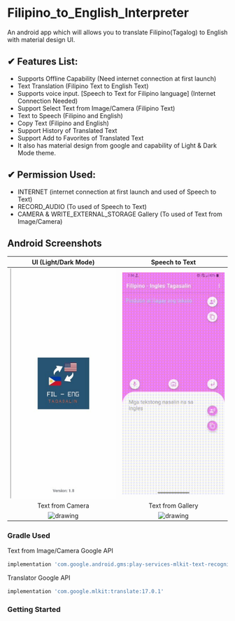 # Filipino_to_English_Interpreter
An android app which will allows you to translate Filipino(Tagalog) to English with material design UI. 

## ✔ Features List:
- Supports Offline Capability (Need internet connection at first launch)
- Text Translation (Filipino Text to English Text)
- Supports voice input. [Speech to Text for Filipino language] (Internet Connection Needed)
- Support Select Text from Image/Camera (Filipino Text)
- Text to Speech (Filipino and English)
- Copy Text (Filipino and English)
- Support History of Translated Text
- Support Add to Favorites of Translated Text
- It also has material design from google and capability of Light & Dark Mode theme.

## ✔ Permission Used:
- INTERNET (internet connection at first launch and used of Speech to Text)
- RECORD_AUDIO (To used of Speech to Text)
- CAMERA & WRITE_EXTERNAL_STORAGE Gallery (To used of Text from Image/Camera)

## Android Screenshots
UI (Light/Dark Mode) | Speech to Text
:-------------------------:|:-------------------------:
<img src="https://github.com/Cburnett-96/Filipino_to_English_Interpreter/blob/master/Screenshoots/UI.gif?raw=true" alt="drawing" width="320"  /> | <img src="https://github.com/Cburnett-96/Filipino_to_English_Interpreter/blob/master/Screenshoots/STT.gif?raw=true" alt="drawing" width="320"  />
Text from Camera | Text from Gallery
<img src="https://github.com/Cburnett-96/Filipino_to_English_Interpreter/blob/master/Screenshoots/Camera.gif?raw=true" alt="drawing" width="320"  /> | <img src="https://github.com/Cburnett-96/Filipino_to_English_Interpreter/blob/master/Screenshoots/Gallery.gif?raw=true" alt="drawing" width="320"/>


### Gradle Used

Text from Image/Camera Google API
```groovy
implementation 'com.google.android.gms:play-services-mlkit-text-recognition:18.0.2'
```
Translator Google API
```groovy
implementation 'com.google.mlkit:translate:17.0.1'
```

### Getting Started
